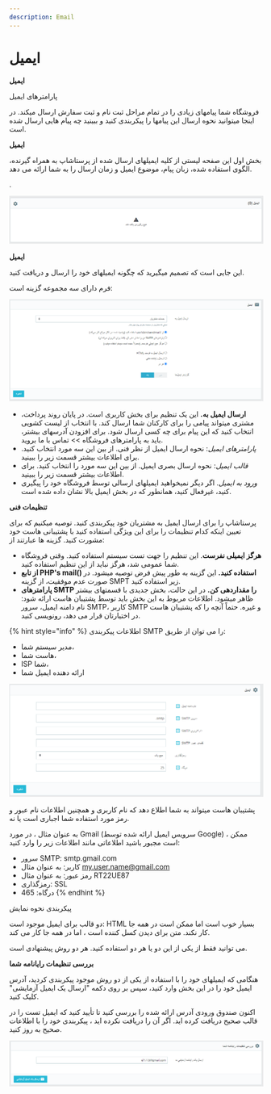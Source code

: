 ```yaml
---
description: Email
---
```


# ایمیل

**ایمیل**

پارامترهای ایمیل

فروشگاه شما پیامهای زیادی را در تمام مراحل ثبت نام و ثبت سفارش ارسال میکند. در اینجا میتوانید نحوه ارسال این پیامها را پیکربندی کنید و ببینید چه پیام هایی ارسال شده است.

**ایمیل**

بخش اول این صفحه لیستی از کلیه ایمیلهای ارسال شده از پرستاشاپ به همراه گیرنده، الگوی استفاده شده، زبان پیام، موضوع ایمیل و زمان ارسال را به شما ارائه می دهد.

.

![](../../../.gitbook/assets/image%20%2868%29.png)

**ایمیل**

این جایی است که تصمیم میگیرید که چگونه ایمیلهای خود را ارسال و دریافت کنید.

فرم دارای سه مجموعه گزینه است:

![](../../../.gitbook/assets/1%20%2858%29.png)

* **ارسال ایمیل به.** این یک تنظیم برای بخش کاربری است. در پایان روند پرداخت، مشتری میتواند پیامی را برای کارکنان شما ارسال کند. با انتخاب از لیست کشویی انتخاب کنید که این پیام برای چه کسی ارسال شود. برای افزودن آدرسهای بیشتر، باید به پارامترهای فروشگاه &gt;&gt; تماس با ما بروید.
* _پارامترهای ایمیل_: نحوه ارسال ایمیل از نظر فنی. از بین این سه مورد انتخاب کنید. برای اطلاعات بیشتر قسمت زیر را ببینید.
* _قالب ایمیل_: نحوه ارسال بصری ایمیل. از بین این سه مورد را انتخاب کنید. برای اطلاعات بیشتر قسمت زیر را ببینید.
* _ورود به ایمیل_. اگر دیگر نمیخواهید ایمیلهای ارسالی توسط فروشگاه خود را پیگیری کنید، غیرفعال کنید، همانطور که در بخش ایمیل بالا نشان داده شده است.

**تنظیمات فنی**

پرستاشاپ را برای ارسال ایمیل به مشتریان خود پیکربندی کنید. توصیه میکنیم که برای تعیین اینکه کدام تنظیمات را برای این ویژگی استفاده کنید با پشتیبانی هاست خود مشورت کنید. گزینه ها عبارتند از:

* **هرگز ایمیلی نفرست**. این تنظیم را جهت تست سیستم استفاده کنید. وقتی فروشگاه شما عمومی شد، هرگز نباید از این تنظیم استفاده کنید.
* **از تابع PHP's mail\(\) استفاده کنید.** این گزینه به طور پیش فرض توصیه میشود. در صورت عدم موفقیت، از گزینه SMPT زیر استفاده کنید.
* **پارامترهای SMTP را مقداردهی کن.** در این حالت، بخش جدیدی با قسمتهای بیشتر ظاهر میشود. اطلاعات مربوط به این بخش باید توسط پشتیبان هاست ارائه شود: نام دامنه ایمیل، سرور SMTP، کاربر SMTP و غیره. حتماً آنچه را که پشتیبان هاست در اختیارتان قرار می دهد، رونویسی کنید.

{% hint style="info" %}
اطلاعات پیکربندی SMTP را می توان از طریق:

* مدیر سیستم شما،
* هاست شما،
* ISP شما،
* ارائه دهنده ایمیل شما

![](../../../.gitbook/assets/2%20%2835%29.png)

پشتیبان هاست میتواند به شما اطلاع دهد که نام کاربری و همچنین اطلاعات نام عبور و رمز مورد استفاده شما اجباری است یا نه.

به عنوان مثال ، در مورد Gmail \(سرویس ایمیل ارائه شده توسط Google\) ، ممکن است مجبور باشید اطلاعاتی مانند اطلاعات زیر را وارد کنید:

* سرور SMTP: smtp.gmail.com
* کاربر: به عنوان مثال my.user.name@gmail.com
* رمز عبور: به عنوان مثال RT22UE87
* رمزگذاری: SSL
* درگاه: 465
{% endhint %}

پیکربندی نحوه نمایش

دو قالب برای ایمیل موجود است: HTML بسیار خوب است اما ممکن است در همه جا کار نکند. متن برای دیدن کسل کننده است ، اما در همه جا کار می کند.

می توانید فقط از یکی از این دو یا هر دو استفاده کنید. هر دو روش پیشنهادی است.

**بررسی تنظیمات رایانامه شما**

هنگامی که ایمیلهای خود را با استفاده از یکی از دو روش موجود پیکربندی کردید، آدرس ایمیل خود را در این بخش وارد کنید، سپس بر روی دکمه "ارسال یک ایمیل آزمایشی" کلیک کنید.

اکنون صندوق ورودی آدرس ارائه شده را بررسی کنید تا تأیید کنید که ایمیل تست را در قالب صحیح دریافت کرده اید. اگر آن را دریافت نکرده اید ، پیکربندی خود را با اطلاعات صحیح به روز کنید.

![](../../../.gitbook/assets/3%20%2818%29.png)


